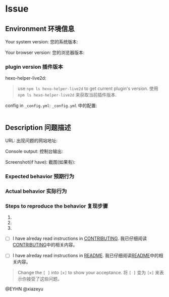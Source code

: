 # Issue

## Environment 环境信息

Your system version:
您的系统版本:

Your browser version:
您的浏览器版本:

### plugin version 插件版本

hexo-helper-live2d:

> use `npm ls hexo-helper-live2d` to get current plugin's version.
使用 `npm ls hexo-helper-live2d` 来获取当前插件版本.

config in `_config.yml`:
`_config.yml` 中的配置:

```yaml

```

## Description 问题描述

URL:
出现问题的网站地址:

Console output:
控制台输出:

Screenshot(if have):
截图(如果有):

### Expected behavior 预期行为

### Actual behavior 实际行为

### Steps to reproduce the behavior 复现步骤

1.

2.

3.

- [ ] I have alreday read instructions in [CONTRIBUTING](CONTRIBUTING.md).
  我已仔细阅读[CONTRIBUTING](CONTRIBUTING.md)中的相关内容。

- [ ] I have alreday read instructions in [README](../README.md).
  我已仔细阅读[README](../README.zh-CN.md)中的相关内容。

> Change the `[ ]` into `[x]` to show your acceptance.
将 `[ ]` 变为 `[x]` 来表示你接受了这些问题。

@EYHN @xiazeyu
